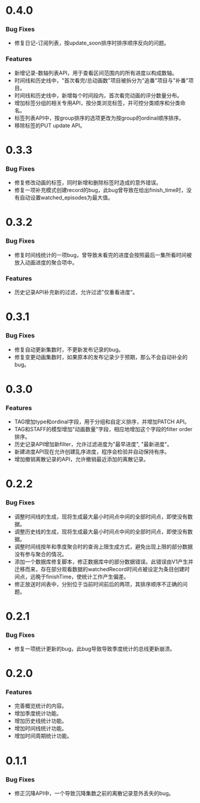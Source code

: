 # 0.4.0
### Bug Fixes
* 修复日记-订阅列表，按update_soon排序时排序顺序反向的问题。
### Features
* 新增记录-数轴列表API，用于查看区间范围内的所有进度以构成数轴。
* 时间线和历史线中，"首次看完/总动画数"项目被拆分为"追番"项目与"补番"项目。
* 时间线和历史线中，新增每个时间段内，首次看完动画的评分数量分布。
* 增加标签分组的相关专用API，按分类浏览标签，并可控分类顺序和分类命名。
* 标签列表API中，按group排序的选项更改为按group的ordinal顺序排序。
* 移除标签的PUT update API。

# 0.3.3
### Bug Fixes
* 修复修改动画的标签，同时新增和删除标签时造成的意外错误。
* 修复一项补充模式创建record的bug，此bug曾导致在给出finish_time时，没有自动设置watched_episodes为最大值。

# 0.3.2
### Bug Fixes
* 修复时间线统计的一项bug，曾导致未看完的进度会按照最后一集所看时间被放入动画进度的聚合项中。
### Features
* 历史记录API补充新的过滤，允许过滤"仅重看进度"。

# 0.3.1
### Bug Fixes
* 修复自动更新集数时，不更新发布记录的bug。
* 修复变更动画集数时，如果原本的发布记录少于预期，那么不会自动补全的bug。

# 0.3.0
### Features
* TAG增加type和ordinal字段，用于分组和自定义排序，并增加PATCH API。
* TAG和STAFF的模型增加"动画数量"字段，相应地增加这个字段的filter order排序。
* 历史记录API增加新filter，允许过滤进度为"最早进度", "最新进度"。
* 新建进度API现在允许创建乱序进度，程序会检验并自动保持有序。
* 增加撤销离散记录的API，允许撤销最近添加的离散记录。

# 0.2.2
### Bug Fixes
* 调整时间线的生成，现将生成最大最小时间点中间的全部时间点，即使没有数据。
* 调整历史线的生成，现将生成最大最小时间点中间的全部时间点，即使没有数据。
* 调整时间线按年和季度聚合时的查询上限生成方式，避免出现上限的部分数据没有参与聚合的情况。
* 添加一个数据库修复脚本，修正数据库中的部分数据错误。此错误由V1产生并迁移而来，存在部分观看数据的watchedRecord时间点被设定为条目创建时间点，远晚于finishTime，使统计工作产生偏差。
* 修正放送时间表中，分别位于当前时间前后的两项，其排序顺序不正确的问题。

# 0.2.1
### Bug Fixes
* 修复一项统计更新的bug，此bug导致导致季度统计的总线更新崩溃。

# 0.2.0
### Features
* 完善概览统计的内容。
* 增加季度统计功能。
* 增加历史线统计功能。
* 增加时间线统计功能。
* 增加时间周期统计功能。

# 0.1.1
### Bug Fixes
* 修正沉降API中，一个导致沉降集数之前的离散记录意外丢失的bug。